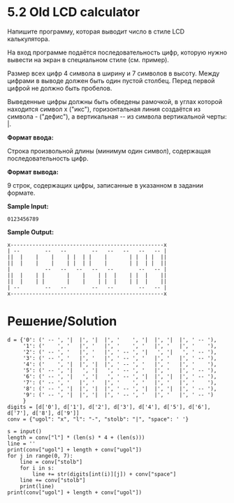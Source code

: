 # 5.2 Old LCD calculator
Напишите программу, которая выводит число в стиле LCD калькулятора.

На вход программе подаётся последовательность цифр, которую нужно вывести на экран в специальном стиле (см. пример).

Размер всех цифр 4 символа в ширину и 7 символов в высоту. Между цифрами в выводе должен быть один пустой столбец. Перед первой цифрой не должно быть пробелов.

Выведенные цифры должны быть обведены рамочкой, в углах которой находится символ x ("икс"), горизонтальная линия создаётся из символа - ("дефис"), а вертикальная -- из символа вертикальной черты: |.

**Формат ввода:**

Строка произвольной длины (минимум один символ), содержащая последовательность цифр.

**Формат вывода:**

9 строк, содержащих цифры, записанные в указанном в задании формате.

**Sample Input:**

`0123456789`

**Sample Output:**
```
x-------------------------------------------------x
| --        --   --        --   --   --   --   -- |
||  |    |    |    | |  | |    |       | |  | |  ||
||  |    |    |    | |  | |    |       | |  | |  ||
|           --   --   --   --   --        --   -- |
||  |    | |       |    |    | |  |    | |  |    ||
||  |    | |       |    |    | |  |    | |  |    ||
| --        --   --        --   --        --   -- |
x-------------------------------------------------x
```
# Решение/Solution
```
d = {'0': (' -- ', '|  |', '|  |', '    ', '|  |', '|  |', ' -- '),
     '1': ('    ', '   |', '   |', '    ', '   |', '   |', '    '),
     '2': (' -- ', '   |', '   |', ' -- ', '|   ', '|   ', ' -- '),
     '3': (' -- ', '   |', '   |', ' -- ', '   |', '   |', ' -- '),
     '4': ('    ', '|  |', '|  |', ' -- ', '   |', '   |', '    '),
     '5': (' -- ', '|   ', '|   ', ' -- ', '   |', '   |', ' -- '),
     '6': (' -- ', '|   ', '|   ', ' -- ', '|  |', '|  |', ' -- '),
     '7': (' -- ', '   |', '   |', '    ', '   |', '   |', '    '),
     '8': (' -- ', '|  |', '|  |', ' -- ', '|  |', '|  |', ' -- '),
     '9': (' -- ', '|  |', '|  |', ' -- ', '   |', '   |', ' -- ')
     }
digits = [d['0'], d['1'], d['2'], d['3'], d['4'], d['5'], d['6'], d['7'], d['8'], d['9']]
conv = {"ugol": "x", "l": "-", "stolb": "|", "space": ' '}

s = input()
length = conv["l"] * (len(s) * 4 + (len(s)))
line = ''
print(conv["ugol"] + length + conv["ugol"])
for j in range(0, 7):
    line = conv["stolb"]
    for i in s:
        line += str(digits[int(i)][j]) + conv["space"]
    line += conv["stolb"]
    print(line)
print(conv["ugol"] + length + conv["ugol"])
```
